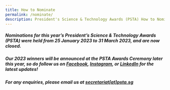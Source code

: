```yaml
---
title: How to Nominate
permalink: /nominate/
description: President's Science & Technology Awards (PSTA) How to Nominate
---
```

##### Nominations for this year’s President’s Science &amp; Technology Awards (PSTA) were held from 25 January 2023 to 31 March 2023, and are now closed. 
##### Our 2023 winners will be announced at the PSTA Awards Ceremony later this year, so do follow us on [Facebook](https://www.facebook.com/NRF.Singapore/), [Instagram](https://instagram.com/nrfsg), or [LinkedIn](https://www.linkedin.com/company/nrfsg/) for the latest updates!
##### For any enquiries, please email us at <u>secretariat[at]psta.sg</u>